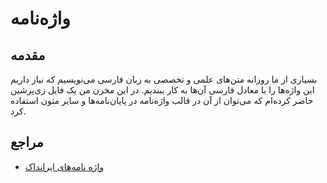 # واژه‌نامه

## مقدمه

بسیاری از ما روزانه متن‌های علمی و تخصصی به زبان فارسی می‌نویسیم که نیاز داریم این واژه‌ها را با معادل فارسی آن‌ها به کار ببندیم.
در این مخزن من یک فایل زی‌پرشین حاضر کرده‌ام که می‌توان از آن در قالب واژه‌نامه در پایان‌نامه‌ها و سایر متون استفاده کرد.

## مراجع

- [واژه نامه‌های ایرانداک](https://dic.irandoc.ac.ir/)
